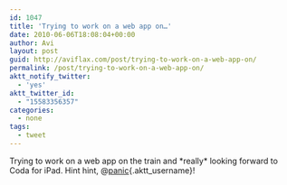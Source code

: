 ```yaml
---
id: 1047
title: 'Trying to work on a web app on…'
date: 2010-06-06T18:08:04+00:00
author: Avi
layout: post
guid: http://aviflax.com/post/trying-to-work-on-a-web-app-on/
permalink: /post/trying-to-work-on-a-web-app-on/
aktt_notify_twitter:
  - 'yes'
aktt_twitter_id:
  - "15583356357"
categories:
  - none
tags:
  - tweet
---
```

Trying to work on a web app on the train and \*really\* looking forward to Coda for iPad. Hint hint, @[panic](http://twitter.com/panic){.aktt_username}!